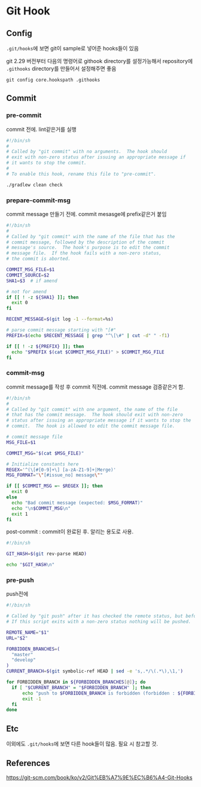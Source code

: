# Git Hook

## Config

`.git/hooks`에 보면 git이 sample로 넣어준 hooks들이 있음

git 2.29 버전부터 다음의 명령어로 githook directory를 설정가능해서 repository에 `.githooks` directory를 만들어서 설정해주면 좋음

`git config core.hookspath .githooks`

## Commit

### pre-commit

commit 전에. lint같은거를 실행

```sh
#!/bin/sh
#
# Called by "git commit" with no arguments.  The hook should
# exit with non-zero status after issuing an appropriate message if
# it wants to stop the commit.
#
# To enable this hook, rename this file to "pre-commit".

./gradlew clean check
```

### prepare-commit-msg

commit message 만들기 전에. commit mesasge에 prefix같은거 붙임

```sh
#!/bin/sh
#
# Called by "git commit" with the name of the file that has the
# commit message, followed by the description of the commit
# message's source.  The hook's purpose is to edit the commit
# message file.  If the hook fails with a non-zero status,
# the commit is aborted.

COMMIT_MSG_FILE=$1
COMMIT_SOURCE=$2
SHA1=$3  # if amend

# not for amend
if [[ ! -z ${SHA1} ]]; then
  exit 0
fi

RECENT_MESSAGE=$(git log -1 --format=%s)

# parse commit message starting with "[#"
PREFIX=$(echo $RECENT_MESSAGE | grep "^\[\#" | cut -d" " -f1)

if [[ ! -z ${PREFIX} ]]; then
  echo "$PREFIX $(cat $COMMIT_MSG_FILE)" > $COMMIT_MSG_FILE
fi
```

### commit-msg

commit message를 작성 후 commit 직전에. commit message 검증같은거 함.

```sh
#!/bin/sh
#
# Called by "git commit" with one argument, the name of the file
# that has the commit message.  The hook should exit with non-zero
# status after issuing an appropriate message if it wants to stop the
# commit.  The hook is allowed to edit the commit message file.

# commit message file
MSG_FILE=$1

COMMIT_MSG="$(cat $MSG_FILE)"

# Initialize constants here
REGEX='^(\[#[0-9]+\] [a-zA-Z1-9]+|Merge)'
MSG_FORMAT="\"[#issue_no] message\""

if [[ $COMMIT_MSG =~ $REGEX ]]; then
  exit 0
else
  echo "Bad commit message (expected: $MSG_FORMAT)"
  echo "\n$COMMIT_MSG\n"
  exit 1
fi
```

post-commit : commit이 완료된 후. 알리는 용도로 사용.

```sh
#!/bin/sh

GIT_HASH=$(git rev-parse HEAD)

echo "$GIT_HASH\n"
```

### pre-push

push전에

```sh
#!/bin/sh

# Called by "git push" after it has checked the remote status, but before anything has been pushed.
# If this script exits with a non-zero status nothing will be pushed.

REMOTE_NAME="$1"
URL="$2"

FORBIDDEN_BRANCHES=(
  "master"
  "develop"
)
CURRENT_BRANCH=$(git symbolic-ref HEAD | sed -e 's,.*/\(.*\),\1,')

for FORBIDDEN_BRANCH in ${FORBIDDEN_BRANCHES[@]}; do
  if [ "$CURRENT_BRANCH" = "$FORBIDDEN_BRANCH" ]; then
      echo "push to $FORBIDDEN_BRANCH is forbidden (forbidden : ${FORBIDDEN_BRANCHES[@]})"
      exit -1
  fi
done
```


## Etc

이외에도 `.git/hooks`에 보면 다른 hook들이 많음. 필요 시 참고할 것.

## References

https://git-scm.com/book/ko/v2/Git%EB%A7%9E%EC%B6%A4-Git-Hooks
